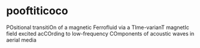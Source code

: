 # pooftiticoco
POsitional transitiOn of a magnetic Ferrofluid via a TIme-varianT magnetIc field excited acCOrding to low-frequency COmponents of acoustic waves in aerial media
